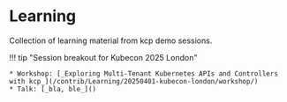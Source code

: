 # Learning

Collection of learning material from kcp demo sessions.

!!! tip "Session breakout for Kubecon 2025 London"

    * Workshop: [_Exploring Multi-Tenant Kubernetes APIs and Controllers with kcp_](/contrib/Learning/20250401-kubecon-london/workshop/)
    * Talk: [_bla, ble_]()
